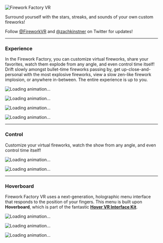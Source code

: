 ![Firework Factory VR](http://aestheticinteractive.com/firework/github-header-728.jpg)

Surround yourself with the stars, streaks, and sounds of your own custom fireworks!

Follow [@FireworkVR](http://twitter.com/FireworkVR) and [@zachkinstner](http://twitter.com/zachkinstner) on Twitter for updates!

---

### Experience

In the Firework Factory, you can customize virtual fireworks, share your favorites, watch them explode from any angle, and even control time itself! Drift slowly amongst bullet-time fireworks passing by, get up-close-and-personal with the most explosive fireworks, view a slow zen-like firework implosion, or anywhere in-between. The entire experience is up to you.

![Loading animation...](http://aestheticinteractive.com/firework/FireworkFactory-Flyby-640.gif)

![Loading animation...](http://aestheticinteractive.com/firework/FireworkFactory-Flyby2-640.gif)

![Loading animation...](http://aestheticinteractive.com/firework/FireworkFactory-Hands-640.gif)

![Loading animation...](http://aestheticinteractive.com/firework/FireworkFactory-Rings-640.gif)


---

### Control

Customize your virtual fireworks, watch the show from any angle, and even control time itself!

![Loading animation...](http://aestheticinteractive.com/firework/FireworkFactory-Time-640.gif)

![Loading animation...](http://aestheticinteractive.com/firework/FireworkFactory-Spiral-640.gif)

---

### Hoverboard

Firework Factory VR uses a next-generation, holographic menu interface that responds to the position of your fingers. This menu is built upon **Hoverboard**, which is part of the fantastic **[Hover VR Interface Kit](http://HoverVR.com)**.

![Loading animation...](http://aestheticinteractive.com/firework/FireworkFactory-Pyro-640.gif)

![Loading animation...](http://aestheticinteractive.com/firework/FireworkFactory-Tabs-640.gif)

![Loading animation...](http://aestheticinteractive.com/firework/FireworkFactory-Hover-640.gif)
